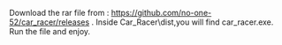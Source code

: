Download the rar file from : https://github.com/no-one-52/car_racer/releases .
Inside Car_Racer\dist,you will find car_racer.exe.
Run the file and enjoy.
